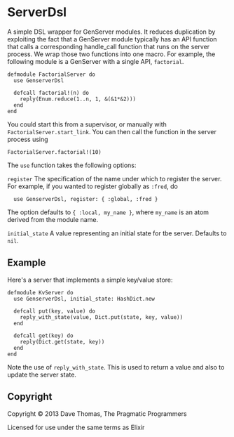 # ServerDsl

A simple DSL wrapper for GenServer modules. It reduces duplication by
exploiting the fact that a GenServer module typically has an API function
that calls a corresponding handle_call function that runs on the server
process. We wrap those two functions into one macro. For example, the following
module is a GenServer with a single API, `factorial`.

    defmodule FactorialServer do
      use GenserverDsl

      defcall factorial!(n) do
        reply(Enum.reduce(1..n, 1, &(&1*&2)))
      end
    end

You could start this from a supervisor, or manually with
`FactorialServer.start_link`. You can then call the function 
in the server process using 

    FactorialServer.factorial!(10)

The `use` function takes the following options:

`register`
  The specification of the name under which to register the server. For
  example, if you wanted to register globally as `:fred`, do

      use GenserverDsl, register: { :global, :fred }

  The option defaults to `{ :local, my_name }`, where `my_name` is
  an atom derived from the module name.

`initial_state` 
  A value representing an initial state for tbe server. Defaults to
  `nil`.

## Example

Here's a server that implements a simple key/value store:


    defmodule KvServer do
      use GenserverDsl, initial_state: HashDict.new

      defcall put(key, value) do
        reply_with_state(value, Dict.put(state, key, value))
      end

      defcall get(key) do
        reply(Dict.get(state, key))
      end
    end

Note the use of `reply_with_state`. This is used to return a value and
also to update the server state.


## Copyright

Copyright © 2013 Dave Thomas, The Pragmatic Programmers

Licensed for use under the same terms as Elixir
